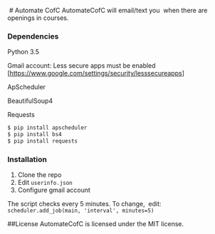  # Automate CofC
AutomateCofC will email/text you  when there are openings in courses.

### Dependencies
Python 3.5

Gmail account: Less secure apps must be enabled [https://www.google.com/settings/security/lesssecureapps]

ApScheduler

BeautifulSoup4

Requests 
```sh
$ pip install apscheduler
$ pip install bs4
$ pip install requests
```

### Installation
1. Clone the repo
2. Edit `userinfo.json`
3. Configure gmail account

The script checks every 5 minutes. To change, 
edit: `scheduler.add_job(main, 'interval', minutes=5)`

##License
AutomateCofC is licensed under the MIT license.
